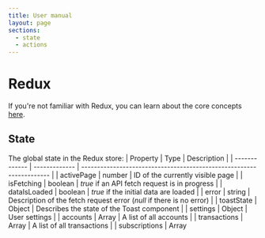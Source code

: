 ```yaml
---
title: User manual
layout: page
sections:
  - state
  - actions
---
```


# Redux
If you're not familiar with Redux, you can learn about the core concepts 
[here](https://redux.js.org/introduction/core-concepts).


## State
The global state in the Redux store:
| Property      | Type          | Description                                                          |
| ------------- | ------------- | -------------------------------------------------------------------- |
| activePage    | number        | ID of the currently visible page                                     |
| isFetching    | boolean       | *true* if an API fetch request is in progress                        |
| dataIsLoaded  | boolean       | *true* if the initial data are loaded                                |
| error         | string        | Description of the fetch request error (*null* if there is no error) |
| toastState    | Object        | Describes the state of the Toast component                           |
| settings      | Object        | User settings                                                        |
| accounts      | Array<Object> | A list of all accounts                                               |
| transactions  | Array<Object> | A list of all transactions                                           |
| subscriptions | Array<Object> | A list of all subscriptions                                          |

The initial state (before fetching data from the database):
```javascript
{
    activePage: 0,
    isFetching: false,
    dataIsLoaded: false,
    error: null,
    toastState: {
        isOpen: false,
        message: '',
        severity: 'success',
    },
    settings: {
        currency: 'NOK',
        dateFormat: 'dd.MM.yyyy',
        appTheme: 'light'
    },
    accounts: [],
    transactions: [],
    subscriptions: []
}
```

When the app is rendered for the first time, HTTP requests are sent to the 
server to retrieve the accounts, transactions, subscriptions and settings from 
the database. The retrieved items are then loaded into the global state. 
This happens in the *index.js* file in the *src* directory.


## Actions

### Accounts

| Type                  | Payload                                  | Description                                         |
| --------------------- | ---------------------------------------- | --------------------------------------------------- |
| GET_ACCOUNTS          | *(Array<Object>)* A list of accounts     | Dispatched after fetching all accounts              |
| ADD_ACCOUNT           | *(Object)* The newly created account     | Dispatched after creating a new account             |
| EDIT_ACCOUNT          | *(Object)* The updated account           | Dispatched after editing an account                 |
| DELETE_ACCOUNT        | *(number)* The ID of the deleted account | Dispatched after deleting an account                |
| ADD_MULTIPLE_ACCOUNTS | *(Array<Object>)* A list of accounts     | Dispatched after importing accounts from a CSV file |
   
### Settings

| Type          | Payload                         | Description                             |
| ------------- | ------------------------------- | --------------------------------------- |
| GET_SETTINGS  | *(Object)* The saved settings   | Dispatched after fetching the settings  |
| EDIT_SETTINGS | *(Object)* The updated settings | Dispatched after editing the settings   |
   
### Subscriptions

| Type                            | Payload                                       | Description                                     |
| ------------------------------- | --------------------------------------------- | ----------------------------------------------- |
| GET_SUBSCRIPTIONS               | *(Array<Object>)* A list of subscriptions     | Dispatched after fetching all subscriptions     |
| ADD_SUBSCRIPTION                | *(Object)* The newly created subscription     | Dispatched after creating a new subscription    |
| EDIT_SUBSCRIPTION               | *(Object)* The updated subscription           | Dispatched after editing a subscription         |
| DELETE_SUBSCRIPTION             | *(number)* The ID of the deleted subscription | Dispatched after deleting a subscription        |
| DELETE_SUBSCRIPTIONS_IN_ACCOUNT | *(number)* The ID of the deleted account      | Dispatched after deleting an account            |
| ADD_MULTIPLE_SUBSCRIPTIONS      | *(Array<Object>)* A list of subscriptions     | Dispatched after importing data from a CSV file |
   
### Transactions
| Type                           | Payload                                      | Description                                             |
| ------------------------------ | -------------------------------------------- | ------------------------------------------------------- |
| GET_TRANSACTIONS               | *(Array<Object>)* A list of transactions     | Dispatched after fetching all transactions              |
| ADD_TRANSACTION                | *(Object)* The newly created transaction     | Dispatched after creating a new transaction             |
| EDIT_TRANSACTION               | *(Object)* The updated transaction           | Dispatched after editing a transaction                  |
| DELETE_TRANSACTION             | *(number)* The ID of the deleted transaction | Dispatched after deleting a transaction                 |
| DELETE_TRANSACTIONS_IN_ACCOUNT | *(number)* The ID of the deleted account     | Dispatched after deleting an account                    |
| ADD_MULTIPLE_TRANSACTIONS      | *(Array<Object>)* A list of transactions     | Dispatched after importing transactions from a CSV file |
   
### FETCH-related actions

| Type               | Payload                                            | Description                                             |
| ------------------ | -------------------------------------------------- | ------------------------------------------------------- |
| TOGGLE_IS_FETCHING | *(boolean)* TRUE if a fetch request is in progress | Dispatched after sending a fetch request                |
| SET_DATA_IS_LOADED | *(null)* No payload                                | Dispatched after all initial GET requests are completed |
| SET_ERROR          | *(string)* Description of the fetch request error  | Dispatched after encountering an error when fetching    |
   
### UI

| Type              | Payload                                                         | Description                |
| ----------------- | --------------------------------------------------------------- | -------------------------- |
| SET_ACTIVE_PAGE   | *(number)* The ID of the page to be displayed                   | Changes the displayed page |
| SHOW_TOAST        | *(Object)* An object with the message and severity of the Toast | Makes the Toast visible    |
| HIDE_TOAST        | *(null)* No payload                                             | Hides the Toast            |
